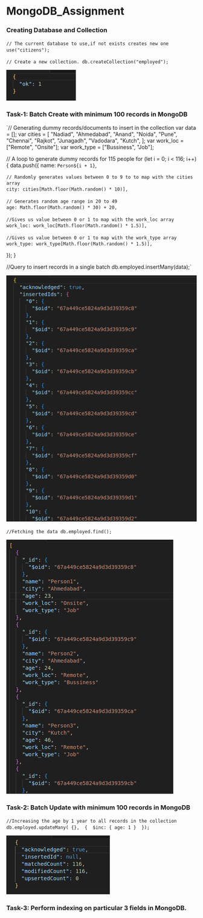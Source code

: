 # MongoDB_Assignment

### Creating Database and Collection

`// The current database to use,if not exists creates new one 
use("citizens");`

`// Create a new collection.
db.createCollection("employed");`

![alt text](create_db_collection.png)

### Task-1: Batch Create with minimum 100 records in MongoDB

`// Generating dummy records/documents to insert in the collection
var data = [];
var cities = [
"Nadiad",
"Ahmedabad",
"Anand",
"Noida",
"Pune",
"Chennai",
"Rajkot",
"Junagadh",
"Vadodara",
"Kutch",
];
var work_loc = ["Remote", "Onsite"];
var work_type = ["Bussiness", "Job"];

// A loop to generate dummy records for 115 people
for (let i = 0; i < 116; i++) {
data.push({
name: `Person${i + 1}`,

    // Randomly generates values between 0 to 9 to to map with the cities array
    city: cities[Math.floor(Math.random() * 10)],

    // Generates random age range in 20 to 49
    age: Math.floor(Math.random() * 30) + 20,

    //Gives us value between 0 or 1 to map with the work_loc array
    work_loc: work_loc[Math.floor(Math.random() * 1.5)],

    //Gives us value between 0 or 1 to map with the work_type array
    work_type: work_type[Math.floor(Math.random() * 1.5)],

});
}

//Query to insert records in a single batch
db.employed.insertMany(data);`

![alt text](insert_many.png)

`//Fetching the data
db.employed.find();`

![alt text](find.png)

### Task-2: Batch Update with minimum 100 records in MongoDB

`//Increasing the age by 1 year to all records in the collection
db.employed.updateMany(
    {}, 
    { 
        $inc: { age: 1 } 
    });`

![alt text](update_many.png)

### Task-3: Perform indexing on particular 3 fields in MongoDB.
